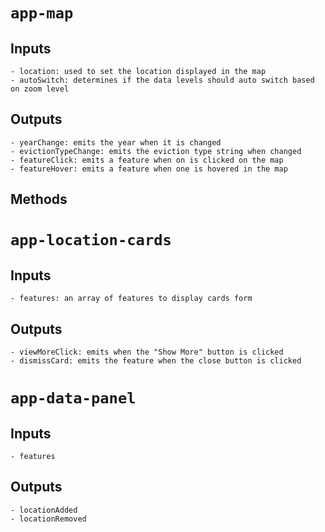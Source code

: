 # `app-map`

## Inputs

    - location: used to set the location displayed in the map
    - autoSwitch: determines if the data levels should auto switch based on zoom level

## Outputs

    - yearChange: emits the year when it is changed
    - evictionTypeChange: emits the eviction type string when changed
    - featureClick: emits a feature when on is clicked on the map
    - featureHover: emits a feature when one is hovered in the map

## Methods


# `app-location-cards`

## Inputs

    - features: an array of features to display cards form

## Outputs

    - viewMoreClick: emits when the "Show More" button is clicked
    - dismissCard: emits the feature when the close button is clicked


# `app-data-panel`

## Inputs

    - features
    
## Outputs

    - locationAdded
    - locationRemoved
